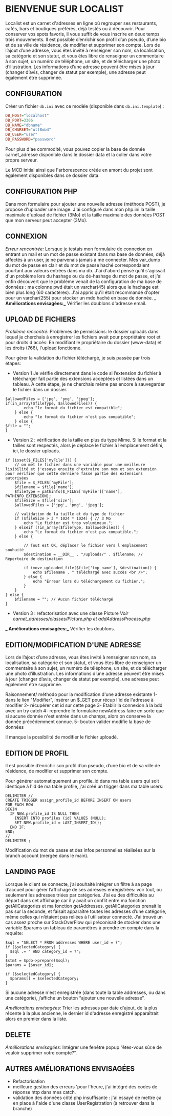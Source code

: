 # BIENVENUE SUR LOCALIST

Localist est un carnet d'adresses en ligne où regrouper ses restaurants, cafés, bars et boutiques préférés, déjà testés ou à découvrir.
Pour conserver vos spots favoris, il vous suffit de vous inscrire en deux temps trois mouvements. 
Il est possible d’enrichir son profil d’un pseudo, d’une bio et de sa ville de résidence, de modifier et supprimer son compte.
Lors de l’ajout d’une adresse, vous êtes invité à renseigner son nom, sa localisation, sa catégorie et son statut, et vous êtes libre de renseigner un commentaire à son sujet, un numéro de téléphone, un site, et de télécharger une photo d’illustration. 
Les informations d’une adresse peuvent être mises à jour (changer d’avis, changer de statut par exemple), une adresse peut également être supprimée.

## CONFIGURATION

Créer un fichier `db.ini` avec ce modèle (disponible dans `db.ini.template`) :

```ini
DB_HOST="localhost"
DB_PORT=3306
DB_NAME="dbname"
DB_CHARSET="utf8mb4"
DB_USER="user"
DB_PASSWORD="password"
```

Pour plus d'ae commodité, vous pouvez copier la base de donnée carnet_adresse disponible dans le dossier data et la coller dans votre propre serveur.

Le MCD initial ainsi que l'arborescence créée en amont du projet sont également disponibles dans ce dossier data.

## CONFIGURATION PHP
Dans mon formulaire pour ajouter une nouvelle adresse (méthode POST), je propose d'uploader une image.
J'ai configuré dans mon php.ini la taille maximale d'upload de fichier (3Mo) et la taille maximale des données POST que mon serveur peut accepter (3Mo).

## CONNEXION
_Erreur rencontrée:_ Lorsque je testais mon formulaire de connexion en entrant un mail et un mot de passe existant dans ma base de données, déjà affectés à un user, je ne parvenais jamais à me connecter. Mes var_dump du mot de passe en clair et du mot de passe haché correspondaient pourtant aux valeurs entrées dans ma db. J'ai d'abord pensé qu'il s'agissait d'un problème lors du hashage ou du dé-hashage du mot de passe, et j'ai enfin découvert que le problème venait de la configuration de ma base de données : ma colonne pwd était un varchar(45) alors que le hachage est bien plus long (60 caractères). J'ai appris qu'il était recommandé d'opter pour un varchar(255) pour stocker un mdo haché en base de donnée.
**_ Améliorations envisagées:_**
Vérifier les doublons d'adresse email.

## UPLOAD DE FICHIERS
_Problème rencontré:_ Problèmes de permissions: le dossier uploads dans lequel je cherchais à enregistrer les fichiers avait pour propriétaire root et pour droits d'accès:
En modifiant le propriétaire du dossier (www-data) et les droits (766), l'upload fonctionne.

Pour gérer la validation du fichier téléchargé, je suis passée par trois étapes:

- Version 1
Je vérifie directement dans le code si l’extension du fichier à télécharger fait partie des extensions acceptées et listées dans un tableau. A cette étape, je ne cherchais même pas encore à sauvegarder le fichier dans un dossier.
```
$allowedFiles = ['jpg', 'png', 'jpeg'];
if(in_array($fileType, $allowedFiles)) {
        echo "le format du fichier est compatible";
    } else {
        echo "le format du fichier n'est pas compatible";
    } else {
$file = "";
}
```
- Version 2 :  vérification de la taille en plus du type Mime.
Si le format et la tailles sont respectés, alors je déplace le fichier à l’emplacement défini, ici, le dossier uploads.

```
if (isset($_FILES['myFile'])) {
    // on met le fichier dans une variable pour une meilleure lisibilité et j'essaye ensuite d'extraire son nom et son extension pour vérifier que cette dernière fasse partie des extensions autorisées
    $file = $_FILES['myFile'];
    $filename = $file['name'];
    $fileType = pathinfo($_FILES['myFile']['name'], PATHINFO_EXTENSION);
    $fileSize = $file['size'];
    $allowedFiles = ['jpg', 'png', 'jpeg'];

    // validation de la taille et du type de fichier
    if ($fileSize > 3 * 1024 * 1024) { // 3 Mo
        echo "Le fichier est trop volumineux.";
    } elseif (!in_array($fileType, $allowedFiles)) {
        echo "Le format du fichier n'est pas compatible.";
    } else {

        // Tout est OK, déplacer le fichier vers l'emplacement souhaité
        $destination = __DIR__ . "/uploads/" . $filename; // Répertoire de destination

        if (move_uploaded_file($file['tmp_name'], $destination)) {
            echo $filename . " téléchargé avec succès <br />";
        } else {
            echo "Erreur lors du téléchargement du fichier.";
        }
    }
} else {
    $filename = ""; // Aucun fichier téléchargé
}
```

- Version 3 : refactorisation avec une classe Picture
_Voir carnet_adresses/classes/Picture.php  et addAddressProcess.php_


**_ Améliorations envisagées:_**
Vérifier les doublons.


## EDITION/MODIFICATION D'UNE ADRESSE
Lors de l’ajout d’une adresse, vous êtes invité à renseigner son nom, sa localisation, sa catégorie et son statut, et vous êtes libre de renseigner un commentaire à son sujet, un numéro de téléphone, un site, et de télécharger une photo d’illustration. 
Les informations d’une adresse peuvent être mises à jour (changer d’avis, changer de statut par exemple), une adresse peut également être supprimée.

Raisonnement/ méthodo pour la modification d'une adresse existante 
1- dans le lien "Modifier", insérer un $_GET pour récup l'id de l'adresse à modifier
2- récupérer cet id sur cette page
3- Etablir la connexion à la bdd avec un try catch
4- reprendre le formulaire newAddress
faire en sorte que si aucune donnée n'est entrée dans un champs, alors on conserve la donnée précédemment connue.
5- bouton valider modifie la base de données

Il manque la possibilité de modifier le fichier uploadé.


## EDITION DE PROFIL
Il est possible d’enrichir son profil d’un pseudo, d’une bio et de sa ville de résidence, de modifier et supprimer son compte.

Pour générer automatiquement un profile_id dans ma table users qui soit identique à l'id de ma table profile, j'ai créé un trigger dans ma table users:
```
DELIMITER //
CREATE TRIGGER assign_profile_id BEFORE INSERT ON users
FOR EACH ROW
BEGIN
  IF NEW.profile_id IS NULL THEN
    INSERT INTO profiles (id) VALUES (NULL);
    SET NEW.profile_id = LAST_INSERT_ID();
  END IF;
END;
//
DELIMITER ;
```
Modification du mot de passe et des infos personnelles réalisées sur la branch account (mergée dans le main).

## LANDING PAGE 

Lorsque le client se connecte, j’ai souhaité intégrer un filtre à sa page d’accueil pour gérer l’affichage de ses adresses enregistrées: voir tout, ou seulement les adresses triées par catégories.
J’ai eu des difficultés au départ dans cet affichage car il y avait un conflit entre ma fonction getAllCategories et ma fonction getAddresses. getAllCategories prenait le pas sur la seconde, et faisait apparaître toutes les adresses d’une catégorie, même celles qui n’étaient pas reliées à l’utilisateur connecté.
J’ai trouvé un cas assez proche sur StackOverFlow qui préconisait de stocker dans une variable $params un tableau de paramètres à prendre en compte dans la requête:

```
$sql = "SELECT * FROM addresses WHERE user_id = ?";
if ($selectedCategory) {
  $sql .= " AND category_id = ?";
}
$stmt = $pdo->prepare($sql);
$params = [$user_id];

if ($selectedCategory) {
  $params[] = $selectedCategory;
}

```

Si aucune adresse n'est enregistrée (dans toute la table addresses, ou dans une catégorie), j’affiche un bouton “ajouter une nouvelle adresse”.

*_Améliorations envisagées:_*
Trier les adresses par date d'ajout, de la plus récente à la plus ancienne, le dernier id d'adresse enregistré apparaîtrait alors en premier dans la liste.

## DELETE

*_Améliorations envisagées:_* 
Intégrer une fenêtre popup “êtes-vous sûr.e de vouloir supprimer votre compte?”.

## AUTRES AMÉLIORATIONS ENVISAGÉES
- Refactorisation 
- meilleure gestion des erreurs 'pour l'heure, j'ai intégré des codes de réponse http dans mes catch.
- validation des données côté php insuffisante : j'ai essayé de mettre ça en place à l'aide d'une classe UserRegistration (à retrouver dans la branche)



